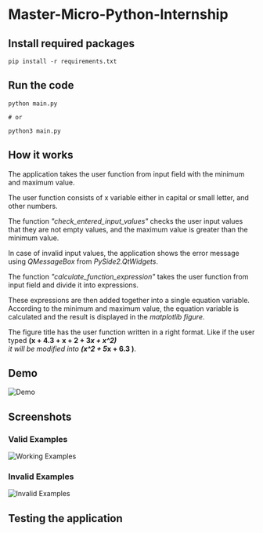 # Master-Micro-Python-Internship

## Install required packages

```
pip install -r requirements.txt
```

## Run the code

```
python main.py

# or

python3 main.py
```

## How it works

<p>

The application takes the user function from input field with the minimum and maximum value.<br />

The user function consists of x variable either in capital or small letter, and other numbers.<br />

The function <em>"check_entered_input_values"</em> checks the user input values that they are not empty values, and the maximum value is greater than the minimum value.<br />

In case of invalid input values, the application shows the error message using <em>QMessageBox</em> from <em>PySide2.QtWidgets</em>.<br />

The function <em>"calculate_function_expression"</em> takes the user function from input field and divide it into expressions.<br />

These expressions are then added together into a single equation variable. According to the minimum and maximum value, the equation variable is calculated and the result is displayed in the <em>matplotlib figure</em>.<br />

The figure title has the user function written in a right format. Like if the user typed <Strong>(x + 4.3 + x + 2 + 3*x + x^2)</Strong> <br /> it will be modified into <strong>(x^2 + 5*x + 6.3 )</strong>. <br />

</p>

## Demo

![Demo]()

## Screenshots

### Valid Examples

![Working Examples]()

### Invalid Examples

![Invalid Examples]()

## Testing the application
